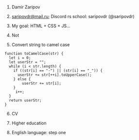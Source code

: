 1. Damir Zaripov

2. saripovdr@mail.ru; Discord rs school: saripovdr  (@saripovdr)

3. My goal: HTML + CSS + JS...

4. Not

5. Convert string to camel case

```
function toCamelCase(str) {
  let i = 0;
  let userStr = "";
  while (i < str.length) {
    if ((str[i] == "-") || (str[i] == "_")) {  
      userStr += str[++i].toUpperCase();
    } else {
        userStr += str[i]; 
    }
     i++; 
  }
  return userStr;
}
```

6. CV

7. Higher education

8. English language: step one
